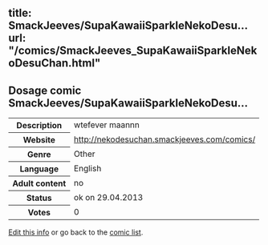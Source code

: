 title: SmackJeeves/SupaKawaiiSparkleNekoDesu...
url: "/comics/SmackJeeves_SupaKawaiiSparkleNekoDesuChan.html"
---
Dosage comic SmackJeeves/SupaKawaiiSparkleNekoDesu...
-----------------------------------------

<p id="msg"></p>
<script type="text/javascript">
if (window.location.search === '?edit_info_mail=sent_ok') {
  var elem = document.getElementById("msg");
  elem.innerHTML = 'Edited information sucessfully sent.';
  elem.className = 'ok';
}
</script>
<table class="comicinfo">
<tr>
<th>Description</th><td>wtefever maannn</td>
</tr>
<tr>
<th>Website</th><td><a href="http://nekodesuchan.smackjeeves.com/comics/">http://nekodesuchan.smackjeeves.com/comics/</a></td>
</tr>
<tr>
<th>Genre</th><td>Other</td>
</tr>
<tr>
<th>Language</th><td>English</td>
</tr>
<tr>
<th>Adult content</th><td>no</td>
</tr>
<tr>
<th>Status</th><td>ok on 29.04.2013</td>
</tr>
<tr>
<th>Votes</th><td>0</td>
</tr>
</table>

[Edit this info](SmackJeeves_SupaKawaiiSparkleNekoDesuChan_edit.html) or go back to the [comic list](../comic-index.html).
